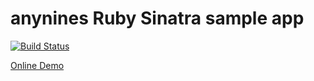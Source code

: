 # anynines Ruby Sinatra sample app

[![Build Status](https://travis-ci.org/a9s-examples/ruby-sinatra.svg?branch=master)](https://travis-ci.org/a9s-examples/ruby-sinatra)

[Online Demo](http://a9s-examples-ruby-sinatra.de.a9sapp.eu)
